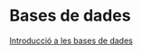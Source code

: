 # Bases de dades
[Introducció a les bases de dades](ofimatica/bases_de_dades/Introducció_als_SGBD.pdf)